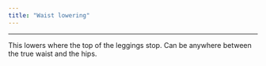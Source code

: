 ```yaml
---
title: "Waist lowering"
---
```


***

This lowers where the top of the leggings stop. Can be anywhere between the true waist and the hips.




